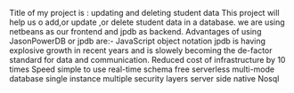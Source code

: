 Title of my project is : updating and deleting student data
This project will help us o add,or update ,or delete student data in a database. we are using netbeans as our frontend and jpdb as backend.
Advantages of using JasonPowerDB or jpdb are:-
    JavaScript object notation jpdb is having explosive growth in recent years and is slowely becoming the de-factor standard for data and communication.
    Reduced cost of infrastructure by 10 times
    Speed
    simple to use
    real-time
    schema free
    serverless
    multi-mode database
    single instance
    multiple security layers
    server side native Nosql
    
